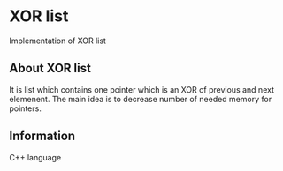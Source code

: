# XOR list

Implementation of XOR list

## About XOR list

It is list which contains one pointer which is an XOR of previous and next elemenent. The main idea is to decrease number of needed memory for pointers.

## Information

C++ language

